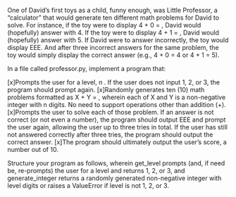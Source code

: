 One of David’s first toys as a child, funny enough, was Little Professor, a “calculator” that would generate ten different math problems for David to solve. For instance, if the toy were to display 4 + 0 = , David would (hopefully) answer with 4. If the toy were to display 4 + 1 = , David would (hopefully) answer with 5. If David were to answer incorrectly, the toy would display EEE. And after three incorrect answers for the same problem, the toy would simply display the correct answer (e.g., 4 + 0 = 4 or 4 + 1 = 5).

In a file called professor.py, implement a program that:

[x]Prompts the user for a level,
n
. If the user does not input 1, 2, or 3, the program should prompt again.
[x]Randomly generates ten (10) math problems formatted as X + Y = , wherein each of X and Y is a non-negative integer with
n
digits. No need to support operations other than addition (+).
[x]Prompts the user to solve each of those problem. If an answer is not correct (or not even a number), the program should output EEE and prompt the user again, allowing the user up to three tries in total. If the user has still not answered correctly after three tries, the program should output the correct answer.
[x]The program should ultimately output the user’s score, a number out of 10.

Structure your program as follows, wherein get_level prompts (and, if need be, re-prompts) the user for a level and returns 1, 2, or 3, and generate_integer returns a randomly generated non-negative integer with level digits or raises a ValueError if level is not 1, 2, or 3.
